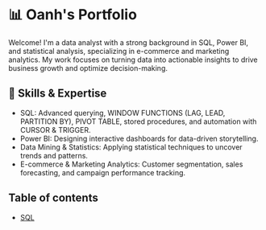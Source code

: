 # 📊 Oanh's Portfolio

Welcome! I'm a data analyst with a strong background in SQL, Power BI, and statistical analysis, specializing in e-commerce and marketing analytics. My work focuses on turning data into actionable insights to drive business growth and optimize decision-making.

## 🔹 Skills & Expertise
- SQL: Advanced querying, WINDOW FUNCTIONS (LAG, LEAD, PARTITION BY), PIVOT TABLE, stored procedures, and automation with CURSOR & TRIGGER.
- Power BI: Designing interactive dashboards for data-driven storytelling.
- Data Mining & Statistics: Applying statistical techniques to uncover trends and patterns.
- E-commerce & Marketing Analytics: Customer segmentation, sales forecasting, and campaign performance tracking.

## Table of contents
- [SQL](#SQL) 
